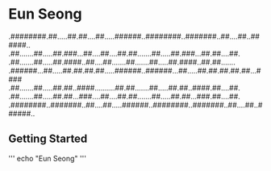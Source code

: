# Eun Seong

.########.##.....##.##....##.....######..########..#######..##....##..######..  
.##.......##.....##.###...##....##....##.##.......##.....##.###...##.##....##.  
.##.......##.....##.####..##....##.......##.......##.....##.####..##.##.......  
.######...##.....##.##.##.##.....######..######...##.....##.##.##.##.##...####  
.##.......##.....##.##..####..........##.##.......##.....##.##..####.##....##.  
.##.......##.....##.##...###....##....##.##.......##.....##.##...###.##....##.  
.########..#######..##....##.....######..########..#######..##....##..######..  

## Getting Started

'''
echo "Eun Seong"
'''
